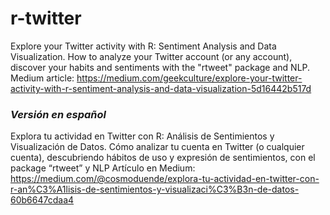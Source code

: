 # r-twitter
Explore your Twitter activity with R: Sentiment Analysis and Data Visualization. How to analyze your Twitter account (or any account), discover your habits and sentiments with the "rtweet" package and NLP. Medium article: https://medium.com/geekculture/explore-your-twitter-activity-with-r-sentiment-analysis-and-data-visualization-5d16442b517d
### *Versión en español*
Explora tu actividad en Twitter con R: Análisis de Sentimientos y Visualización de Datos. Cómo analizar tu cuenta en Twitter (o cualquier cuenta), descubriendo hábitos de uso y expresión de sentimientos, con el package “rtweet” y NLP Artículo en Medium: https://medium.com/@cosmoduende/explora-tu-actividad-en-twitter-con-r-an%C3%A1lisis-de-sentimientos-y-visualizaci%C3%B3n-de-datos-60b6647cdaa4
